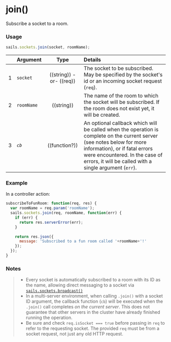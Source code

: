 # join()

Subscribe a socket to a room.

### Usage

```js
sails.sockets.join(socket, roomName);
```


|   | Argument   | Type        | Details |
|---|------------|:-----------:|:--------|
| 1 | `socket`   | ((string)) -or- ((req)) | The socket to be subscribed.  May be specified by the socket's id or an incoming socket request (`req`).
| 2 | `roomName` | ((string))  | The name of the room to which the socket will be subscribed.  If the room does not exist yet, it will be created.
| 3 | _`cb`_       | ((function?))| An optional callback which will be called when the operation is complete on the current server (see notes below for more information), or if fatal errors were encountered.  In the case of errors, it will be called with a single argument (`err`).


### Example

In a controller action:

```javascript
subscribeToFunRoom: function(req, res) {
  var roomName = req.param('roomName');
  sails.sockets.join(req, roomName, function(err) {
    if (err) {
      return res.serverError(err);
    }
    
    return res.json({
      message: 'Subscribed to a fun room called '+roomName+'!'
    });
  });
}
```

### Notes
> + Every socket is automatically subscribed to a room with its ID as the name, allowing direct messaging to a socket via [`sails.sockets.broadcast()`](http://sailsjs.org/documentation/reference/web-sockets/sails-sockets/sails-sockets-broadcast)
> + In a multi-server environment, when calling `.join()` with a socket ID argument, the callback function (`cb`) will be executed when the `.join()` call completes _on the current server_.  This does not guarantee that other servers in the cluster have already finished running the operation.
> + Be sure and check `req.isSocket === true` before passing in `req` to refer to the requesting socket.  The provided `req` must be from a socket request, not just any old HTTP request.


<docmeta name="displayName" value="join()">

